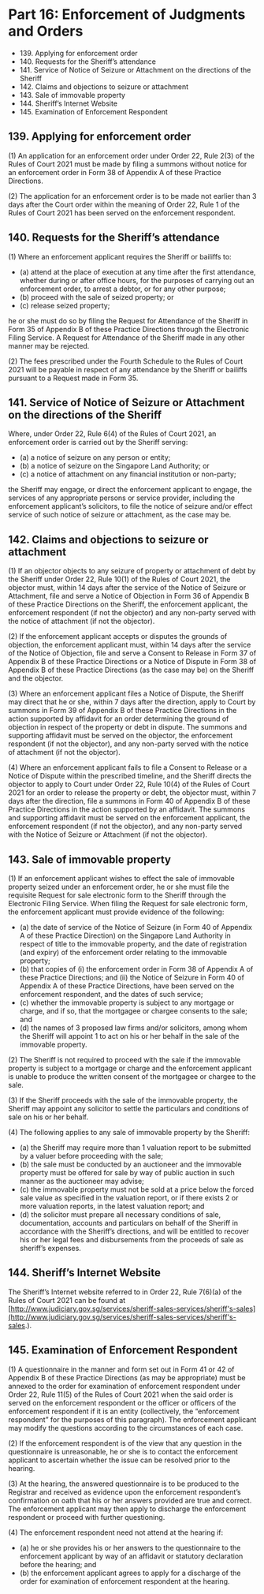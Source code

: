 # Part 16: Enforcement of Judgments and Orders

<ul type="*">
	<li>139. Applying for enforcement order</li>
	<li>140. Requests for the Sheriff’s attendance</li>
	<li>141. Service of Notice of Seizure or Attachment on the directions of the Sheriff</li>
	<li>142. Claims and objections to seizure or attachment</li>
	<li>143. Sale of immovable property</li>
	<li>144. Sheriff’s Internet Website</li>
	<li>145. Examination of Enforcement Respondent</li>
</ul>

## 139. Applying for enforcement order

(1)	An application for an enforcement order under Order 22, Rule 2(3) of the Rules of Court 2021 must be made by filing a summons without notice for an enforcement order in Form 38 of Appendix A of these Practice Directions.

(2)	The application for an enforcement order is to be made not earlier than 3 days after the Court order within the meaning of Order 22, Rule 1 of the Rules of Court 2021 has been served on the enforcement respondent.

## 140. Requests for the Sheriff’s attendance

(1)	Where an enforcement applicant requires the Sheriff or bailiffs to:

<ul type="*">
<li>(a)	attend at the place of execution at any time after the first attendance, whether during or after office hours, for the purposes of carrying out an enforcement order, to arrest a debtor, or for any other purpose;</li>

<li>(b)	proceed with the sale of seized property; or</li>

<li>(c)	release seized property;</li>
</ul>

he or she must do so by filing the Request for Attendance of the Sheriff in Form 35 of Appendix B of these Practice Directions through the Electronic Filing Service. A Request for Attendance of the Sheriff made in any other manner may be rejected.

(2)	The fees prescribed under the Fourth Schedule to the Rules of Court 2021 will be payable in respect of any attendance by the Sheriff or bailiffs pursuant to a Request made in Form 35.

## 141. Service of Notice of Seizure or Attachment on the directions of the Sheriff
Where, under Order 22, Rule 6(4) of the Rules of Court 2021, an enforcement order is carried out by the Sheriff serving:
 
<ul type="*">
<li>(a)	a notice of seizure on any person or entity;</li>

<li>(b)	a notice of seizure on the Singapore Land Authority; or</li>

<li>(c)	a notice of attachment on any financial institution or non-party;</li>
</ul>

the Sheriff may engage, or direct the enforcement applicant to engage, the services of any appropriate persons or service provider, including the enforcement applicant’s solicitors, to file the notice of seizure and/or effect service of such notice of seizure or attachment, as the case may be.

## 142. Claims and objections to seizure or attachment

(1)	If an objector objects to any seizure of property or attachment of debt by the Sheriff under Order 22, Rule 10(1) of the Rules of Court 2021, the objector must, within 14 days after the service of the Notice of Seizure or Attachment, file and serve a Notice of Objection in Form 36 of Appendix B of these Practice Directions on the Sheriff, the enforcement applicant, the enforcement respondent (if not the objector) and any non-party served with the notice of attachment (if not the objector).

(2)	If the enforcement applicant accepts or disputes the grounds of objection, the enforcement applicant must, within 14 days after the service of the Notice of Objection, file and serve a Consent to Release in Form 37 of Appendix B of these Practice Directions or a Notice of Dispute in Form 38 of Appendix B of these Practice Directions (as the case may be) on the Sheriff and the objector.

(3)	Where an enforcement applicant files a Notice of Dispute, the Sheriff may direct that he or she, within 7 days after the direction, apply to Court by summons in Form 39 of Appendix B of these Practice Directions in the action supported by affidavit for an order determining the ground of objection in respect of the property or debt in dispute. The summons and supporting affidavit must be served on the objector, the enforcement respondent (if not the objector), and any non-party served with the notice of attachment (if not the objector).

(4)	Where an enforcement applicant fails to file a Consent to Release or a Notice of Dispute within the prescribed timeline, and the Sheriff directs the objector to apply to Court under Order 22, Rule 10(4) of the Rules of Court 2021 for an order to release the property or debt, the objector must, within 7 days after the direction, file a summons in Form 40 of Appendix B of these Practice Directions in the action supported by an affidavit. The summons and supporting affidavit must be served on the enforcement applicant, the enforcement respondent (if not the objector), and any non-party served with the Notice of Seizure or Attachment (if not the objector).

## 143. Sale of immovable property

(1)	If an enforcement applicant wishes to effect the sale of immovable property seized under an enforcement order, he or she must file the requisite Request for sale electronic form to the Sheriff through the Electronic Filing Service. When filing the Request for sale electronic form, the enforcement applicant must provide evidence of the following:

<ul type="*">
<li>(a)	the date of service of the Notice of Seizure (in Form 40 of Appendix A of these Practice Direction) on the Singapore Land Authority in respect of title to the immovable property, and the date of registration (and expiry) of the enforcement order relating to the immovable property;</li>

<li>(b)	that copies of (i) the enforcement order in Form 38 of Appendix A of these Practice Directions; and (ii) the Notice of Seizure in Form 40 of Appendix A of these Practice Directions, have been served on the enforcement respondent, and the dates of such service;</li>

<li>(c)	whether the immovable property is subject to any mortgage or charge, and if so, that the mortgagee or chargee consents to the sale; and</li>

<li>(d)	the names of 3 proposed law firms and/or solicitors, among whom the Sheriff will appoint 1 to act on his or her behalf in the sale of the immovable property.</li>
</ul>

(2)	The Sheriff is not required to proceed with the sale if the immovable property is subject to a mortgage or charge and the enforcement applicant is unable to produce the written consent of the mortgagee or chargee to the sale.

(3)	If the Sheriff proceeds with the sale of the immovable property, the Sheriff may appoint any solicitor to settle the particulars and conditions of sale on his or her behalf.
 
(4)	The following applies to any sale of immovable property by the Sheriff:

<ul type="*">
<li>(a)	the Sheriff may require more than 1 valuation report to be submitted by a valuer before proceeding with the sale;</li>

<li>(b)	the sale must be conducted by an auctioneer and the immovable property must be offered for sale by way of public auction in such manner as the auctioneer may advise;</li>

<li>(c)	the immovable property must not be sold at a price below the forced sale value as specified in the valuation report, or if there exists 2 or more valuation reports, in the latest valuation report; and</li>

<li>(d)	the solicitor must prepare all necessary conditions of sale, documentation, accounts and particulars on behalf of the Sheriff in accordance with the Sheriff’s directions, and will be entitled to recover his or her legal fees and disbursements from the proceeds of sale as sheriff’s expenses.</li>
</ul>

## 144. Sheriff’s Internet Website

The Sheriff’s Internet website referred to in Order 22, Rule 7(6)(a) of the Rules of Court 2021 can be found at [http://www.judiciary.gov.sg/services/sheriff-sales-services/sheriff's-sales](http://www.judiciary.gov.sg/services/sheriff-sales-services/sheriff's-sales.).

## 145. Examination of Enforcement Respondent

(1)	A questionnaire in the manner and form set out in Form 41 or 42 of Appendix B of these Practice Directions (as may be appropriate) must be annexed to the order for examination of enforcement respondent under Order 22, Rule 11(5) of the Rules of Court 2021 when the said order is served on the enforcement respondent or the officer or officers of the enforcement respondent if it is an entity (collectively, the “enforcement respondent” for the purposes of this paragraph). The enforcement applicant may modify the questions according to the circumstances of each case.

(2)	If the enforcement respondent is of the view that any question in the questionnaire is unreasonable, he or she is to contact the enforcement applicant to ascertain whether the issue can be resolved prior to the hearing.
 
(3)	At the hearing, the answered questionnaire is to be produced to the Registrar and received as evidence upon the enforcement respondent’s confirmation on oath that his or her answers provided are true and correct. The enforcement applicant may then apply to discharge the enforcement respondent or proceed with further questioning.

(4)	The enforcement respondent need not attend at the hearing if:

<ul type="*">
<li>(a)	he or she provides his or her answers to the questionnaire to the enforcement applicant by way of an affidavit or statutory declaration before the hearing; and</li>

<li>(b)	the enforcement applicant agrees to apply for a discharge of the order for examination of enforcement respondent at the hearing.</li>
</ul>
